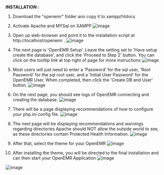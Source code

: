 **INSTALLATION :**

1. Download the "openemr" folder ann copy it to xampp/htdocs

2. Activate Apache and MYSql on XAMPP
![image](https://user-images.githubusercontent.com/75717384/144190087-7ade7a34-da2c-4429-be66-528265ed47e4.png)

3. Open up web-browser and point it to the installation script at http://localhost/openemr .
![image](https://user-images.githubusercontent.com/75717384/144184662-33b9ab4e-e060-4f6a-b7c7-d61433be4702.png)

4. The next page is 'OpenEMR Setup'. Leave the setting set to 'Have setup create the database', and click the 'Proceed to Step 2' button. You can click on the tooltip link at top right of page for more instructions
![image](https://user-images.githubusercontent.com/75717384/144184708-c0b5dae2-3eb8-44ff-94d1-c663bb3ed7bc.png)

4. Most users will just need to enter a 'Password' for the sql user, 'Root Password' for the sql root user, and a 'Initial User Password' for the OpenEMR User. When completed, then click the 'Create DB and User' button. 
![image](https://user-images.githubusercontent.com/75717384/144184749-e3db5d4c-b492-4031-a3c4-7ae7d850c03c.png)

5. On the next page, you should see logs of OpenEMR connecting and creating the database.
![image](https://user-images.githubusercontent.com/75717384/144185009-0925691c-c23e-42d6-8da9-405b35446c07.png)

6. There will be a page displaying recommendations of how to configure your php.ini config file.
![image](https://user-images.githubusercontent.com/75717384/144185156-138ee977-3e77-4d9b-8971-b8ca249fea6d.png)

7. The next page will be displaying recommendations and warnings regarding directories Apache should NOT allow the outside world to see, as these directories contain Protected Health Information.
![image](https://user-images.githubusercontent.com/75717384/144185227-3f5367de-f1e3-4c38-8627-b7606327e3de.png)

8. After that, select the theme for your OpenEMR
![image](https://user-images.githubusercontent.com/75717384/144185268-b52ff38b-3f9a-4556-9866-6979722c7966.png)

9. After installing the theme, you will be directed to the final installation and can then start your OpenEMR Application
![image](https://user-images.githubusercontent.com/75717384/144185373-8f898009-5b1c-4028-b94c-d481874c896f.png)

![image](https://user-images.githubusercontent.com/75717384/144185407-03bbd9fc-cab1-433a-b9db-f148295359a8.png)
